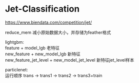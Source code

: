 # Jet-Classification
https://www.biendata.com/competition/jet/

reduce_mem 减小原始数据大小，并存储为feather格式  
  
lightgbm:  
feature + model_lgb 老特征  
new_feature + new_model_lgb 新特征  
new_feature_jet_level + new_model_jet_level 新特征jet_level样本  
  
particlenet:  
运行顺序 trans → trans1 → trans2 → trans3+train
